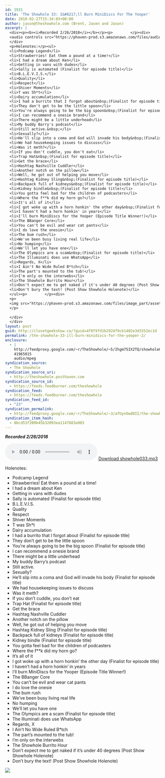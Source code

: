 ```yaml
---
id: 1931
title: 'The Showhole 33: I&#8217;ll Burn MiniDiscs For The Yooper'
date: 2018-02-27T15:34:03+00:00
author: jason@theshowhole.com (Brent, Jasen and Jason)
excerpt: |
  <div><p><b><i>Recorded 2/26/2018</i></b></p><p>        </p><div>
  <audio controls src="https://phaven-prod.s3.amazonaws.com/files/audio_part/asset/2032909/tNg9uJx2PmeGM3TpB6qUo3OQCEk/showhole033.mp3"></audio> <a href="https://phaven-prod.s3.amazonaws.com/files/audio_part/asset/2032909/tNg9uJx2PmeGM3TpB6qUo3OQCEk/showhole033.mp3">Download showhole033.mp3</a>
  </div>
  <p>Holenotes:</p><ul>
  <li>Podcamp Legend</li>
  <li>Strawberries! Eat them a pound at a time!</li>
  <li>I had a dream about Ken</li>
  <li>Getting in vans with dudes</li>
  <li>Sally is automated (Finalist for episode title)</li>
  <li>B.L.E.V.I.S.</li>
  <li>Quality</li>
  <li>Respect</li>
  <li>Shiver Moments</li>
  <li>T was Sh*t</li>
  <li>Dairy accumulation</li>
  <li>I had a burrito that I forgot about&nbsp;(Finalist for episode title)</li>
  <li>They don't get to be the little spoon</li>
  <li>You're always going to be the big spoon&nbsp;(Finalist for episode title)</li>
  <li>I can recommend a onesie brand</li>
  <li>There might be a little underhead</li>
  <li>My buddy Barry's podcast</li>
  <li>Still active.&nbsp;</li>
  <li>Sexually?</li>
  <li>He'll slip into a coma and God will invade his body&nbsp;(Finalist for episode title)</li>
  <li>We had housekeeping issues to discuss</li>
  <li>Was it meth?</li>
  <li>If you don't cuddle, you don't eat</li>
  <li>Trap Hat&nbsp;(Finalist for episode title)</li>
  <li>Get the brace</li>
  <li>Hashtag Nashville Cuddler</li>
  <li>Another notch on the pillow</li>
  <li>Well, he got out of helping you move</li>
  <li>Hashtag Kidney Sling&nbsp;(Finalist for episode title)</li>
  <li>Backpack full of kidneys&nbsp;(Finalist for episode title)</li>
  <li>Kidney bindle&nbsp;(Finalist for episode title)</li>
  <li>You gotta feel bad for the children of podcasters</li>
  <li>Where the f**k did my horn go?</li>
  <li>It's all of it</li>
  <li>I got woke up with a horn honkin' the other day&nbsp;(Finalist for episode title)</li>
  <li>I haven't had a horn honkin' in years</li>
  <li>I'll burn MiniDiscs for the Yooper (Episode Title Winner!)</li>
  <li>The BBanger Core</li>
  <li>You can't be evil and wear cat pants</li>
  <li>I do love the onesie</li>
  <li>The bum rush</li>
  <li>We've been busy living real life</li>
  <li>No humping</li>
  <li>We'll let you have one</li>
  <li>The Olympics are a scam&nbsp;(Finalist for episode title)</li>
  <li>The Illuminati does use WhatsApp</li>
  <li>Regards, X</li>
  <li>I Ain't No Wide Ruled B*tch</li>
  <li>The part's mounted to the tub!</li>
  <li>I'm only on the interwebs</li>
  <li>The Showhole Burrito Hour</li>
  <li>Don't expect me to get naked if it's under 40 degrees (Post Show Showhole Holenote)</li>
  <li>Don't bury the text! (Post Show Showhole Holenote)</li>
  </ul><p>        </p><div>
  <p>
  <img src="https://phaven-prod.s3.amazonaws.com/files/image_part/asset/2032910/rLZkjrre0vhAcgOW508jPOAqMI0/medium_showhole33image.jpg">
  </p>
  
  </div>
  </div>
layout: post
guid: http://closetgeekshow.ca/?guid=4f8f9fd1b2924f9cb1402e3d3352ec1d
permalink: /the-showhole-33-ill-burn-minidiscs-for-the-yooper-2/
enclosure:
  - |
    http://feedproxy.google.com/~r/TheShowhole/~5/Ihgm75IX2TQ/showhole033.mp3
    41965015
    audio/mpeg
syndication_source:
  - The Showhole
syndication_source_uri:
  - http://theshowhole.posthaven.com
syndication_source_id:
  - https://feeds.feedburner.com/theshowhole
syndication_feed:
  - https://feeds.feedburner.com/theshowhole
syndication_feed_id:
  - "23"
syndication_permalink:
  - http://feedproxy.google.com/~r/TheShowhole/~3/afUynOwd0II/the-showhole-33-ill-burn-minidiscs-for-the-yooper
syndication_item_hash:
  - 8bcd53f209b45b32093ea1147683a903
---
```

<div class="posthaven-post-body">
  <p>
    <b><i>Recorded 2/26/2018</i></b>
  </p>
  
  <p>
    <div class="posthaven-file posthaven-file-audio posthaven-file-state-processed" id="posthaven_audio_2032909" >
      <audio controls src="https://phaven-prod.s3.amazonaws.com/files/audio_part/asset/2032909/tNg9uJx2PmeGM3TpB6qUo3OQCEk/showhole033.mp3" type="audio/mpeg"></audio> <a class="posthaven-file-download" download href="https://phaven-prod.s3.amazonaws.com/files/audio_part/asset/2032909/tNg9uJx2PmeGM3TpB6qUo3OQCEk/showhole033.mp3">Download showhole033.mp3</a>
    </div>
  </p>
  
  <p>
    Holenotes:
  </p>
  
  <ul>
    <li>
      Podcamp Legend
    </li>
    <li>
      Strawberries! Eat them a pound at a time!
    </li>
    <li>
      I had a dream about Ken
    </li>
    <li>
      Getting in vans with dudes
    </li>
    <li>
      Sally is automated (Finalist for episode title)
    </li>
    <li>
      B.L.E.V.I.S.
    </li>
    <li>
      Quality
    </li>
    <li>
      Respect
    </li>
    <li>
      Shiver Moments
    </li>
    <li>
      T was Sh*t
    </li>
    <li>
      Dairy accumulation
    </li>
    <li>
      I had a burrito that I forgot about (Finalist for episode title)
    </li>
    <li>
      They don&#8217;t get to be the little spoon
    </li>
    <li>
      You&#8217;re always going to be the big spoon (Finalist for episode title)
    </li>
    <li>
      I can recommend a onesie brand
    </li>
    <li>
      There might be a little underhead
    </li>
    <li>
      My buddy Barry&#8217;s podcast
    </li>
    <li>
      Still active. 
    </li>
    <li>
      Sexually?
    </li>
    <li>
      He&#8217;ll slip into a coma and God will invade his body (Finalist for episode title)
    </li>
    <li>
      We had housekeeping issues to discuss
    </li>
    <li>
      Was it meth?
    </li>
    <li>
      If you don&#8217;t cuddle, you don&#8217;t eat
    </li>
    <li>
      Trap Hat (Finalist for episode title)
    </li>
    <li>
      Get the brace
    </li>
    <li>
      Hashtag Nashville Cuddler
    </li>
    <li>
      Another notch on the pillow
    </li>
    <li>
      Well, he got out of helping you move
    </li>
    <li>
      Hashtag Kidney Sling (Finalist for episode title)
    </li>
    <li>
      Backpack full of kidneys (Finalist for episode title)
    </li>
    <li>
      Kidney bindle (Finalist for episode title)
    </li>
    <li>
      You gotta feel bad for the children of podcasters
    </li>
    <li>
      Where the f**k did my horn go?
    </li>
    <li>
      It&#8217;s all of it
    </li>
    <li>
      I got woke up with a horn honkin&#8217; the other day (Finalist for episode title)
    </li>
    <li>
      I haven&#8217;t had a horn honkin&#8217; in years
    </li>
    <li>
      I&#8217;ll burn MiniDiscs for the Yooper (Episode Title Winner!)
    </li>
    <li>
      The BBanger Core
    </li>
    <li>
      You can&#8217;t be evil and wear cat pants
    </li>
    <li>
      I do love the onesie
    </li>
    <li>
      The bum rush
    </li>
    <li>
      We&#8217;ve been busy living real life
    </li>
    <li>
      No humping
    </li>
    <li>
      We&#8217;ll let you have one
    </li>
    <li>
      The Olympics are a scam (Finalist for episode title)
    </li>
    <li>
      The Illuminati does use WhatsApp
    </li>
    <li>
      Regards, X
    </li>
    <li>
      I Ain&#8217;t No Wide Ruled B*tch
    </li>
    <li>
      The part&#8217;s mounted to the tub!
    </li>
    <li>
      I&#8217;m only on the interwebs
    </li>
    <li>
      The Showhole Burrito Hour
    </li>
    <li>
      Don&#8217;t expect me to get naked if it&#8217;s under 40 degrees (Post Show Showhole Holenote)
    </li>
    <li>
      Don&#8217;t bury the text! (Post Show Showhole Holenote)
    </li>
  </ul>
  
  <div class="posthaven-gallery" id="posthaven_gallery[1262900]">
    <p class="posthaven-file posthaven-file-image posthaven-file-state-processed">
      <img class="posthaven-gallery-image" src="https://phaven-prod.s3.amazonaws.com/files/image_part/asset/2032910/rLZkjrre0vhAcgOW508jPOAqMI0/medium_showhole33image.jpg" data-posthaven-state='processed'
data-medium-src='https://phaven-prod.s3.amazonaws.com/files/image_part/asset/2032910/rLZkjrre0vhAcgOW508jPOAqMI0/medium_showhole33image.jpg'
data-medium-width='600'
data-medium-height='929'
data-large-src='https://phaven-prod.s3.amazonaws.com/files/image_part/asset/2032910/rLZkjrre0vhAcgOW508jPOAqMI0/large_showhole33image.jpg'
data-large-width='600'
data-large-height='929'
data-thumb-src='https://phaven-prod.s3.amazonaws.com/files/image_part/asset/2032910/rLZkjrre0vhAcgOW508jPOAqMI0/thumb_showhole33image.jpg'
data-thumb-width='200'
data-thumb-height='200'
data-xlarge-src='https://phaven-prod.s3.amazonaws.com/files/image_part/asset/2032910/rLZkjrre0vhAcgOW508jPOAqMI0/xlarge_showhole33image.jpg'
data-xlarge-width='600'
data-xlarge-height='929'
data-orig-src='https://phaven-prod.s3.amazonaws.com/files/image_part/asset/2032910/rLZkjrre0vhAcgOW508jPOAqMI0/showhole33image.jpg'
data-orig-width='600'
data-orig-height='929'
data-posthaven-id='2032910' />
    </p></p>
  </div></p>
</div>